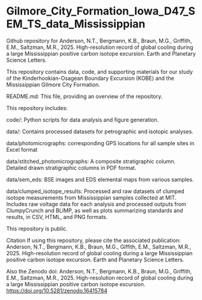 # Gilmore_City_Formation_Iowa_D47_SEM_TS_data_Mississippian

Github repository for Anderson, N.T., Bergmann, K.B., Braun, M.G., Griffith, E.M., Saltzman, M.R., 2025. High-resolution record of global cooling during a large Mississippian positive carbon isotope excursion. Earth and Planetary Science Letters.

This repository contains data, code, and supporting materials for our study of the Kinderhookian-Osagean Boundary Excursion (KOBE) and the Mississippian Gilmore City Formation.

README.md: This file, providing an overview of the repository.

This repository includes:

code/: Python scripts for data analysis and figure generation.

data/: Contains processed datasets for petrographic and isotopic analyses.

data/photomicrographs: corresponding GPS locations for all sample sites in Excel format

data/stitched_photomicrographs:
A composite stratigraphic column. Detailed drawn stratigraphic columns in PDF format.

data/sem_eds:
BSE images and EDS elemental maps from various samples.

data/clumped_isotope_results:
Processed and raw datasets of clumped isotope measurements from Mississippian samples collected at MIT. Includes raw voltage data for each analysis and processed outputs from ClumpyCrunch and BLIMP, as well as plots summarizing standards and results, in CSV, HTML, and PNG formats.

This repository is public.

Citation
If using this repository, please cite the associated publication: Anderson, N.T., Bergmann, K.B., Braun, M.G., Giffith, E.M., Saltzman, M.R., 2025. High-resolution record of global cooling during a large Mississippian positive carbon isotope excursion. Earth and Planetary Science Letters.

Also the Zenodo doi: Anderson, N.T., Bergmann, K.B., Braun, M.G., Griffith, E.M., Saltzman, M.R., 2025. High-resolution record of global cooling during a large Mississippian positive carbon isotope excursion. 
https://doi.org/10.5281/zenodo.16415784
